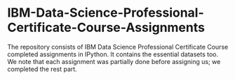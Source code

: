 # IBM-Data-Science-Professional-Certificate-Course-Assignments
The repository consists of IBM Data Science Professional Certificate Course completed assignments in IPython.  It contains the essential datasets too. We note that each assignment was partially done before assigning us; we completed the rest part.
